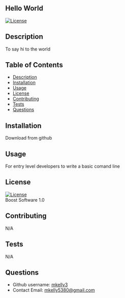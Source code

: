 
  ## Hello World
  
  [![License](https://img.shields.io/badge/License-Boost_1.0-lightblue.svg)](https://www.boost.org/LICENSE_1_0.txt)
  
  ## Description 
  To say hi to the world


  ## Table of Contents
  - [Description](#description)
  - [Installation](#installation)
  - [Usage](#usage)
  - [License](#license)
  - [Contributing](#contributing)
  - [Tests](#tests)
  - [Questions](#questions)
  

  ## Installation
  Download from github

  ## Usage
  For entry level developers to write a basic comand line

  ## License
  [![License](https://img.shields.io/badge/License-Boost_1.0-lightblue.svg)](https://www.boost.org/LICENSE_1_0.txt)
  <br/>
  Boost Software 1.0

  ## Contributing

  N/A

  ## Tests
  N/A

  ## Questions

  - Github username: [mkelly3](https://github.com/mkelly3)
  - Contact Email: mkelly5380@gmail.com


